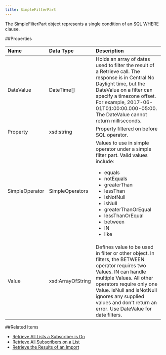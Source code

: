```yaml
---
title: SimpleFilterPart
---
```

The SimpleFilterPart object represents a single condition of an SQL WHERE clause.

##Properties
<table class="table table-hover"> <thead align="left"><tr><th>Name</th><th>Data Type</th><th>Description</th></tr></thead> <tbody><tr><td>DateValue</td><td>DateTime[]</td><td>Holds an array of dates used to filter the result of a Retrieve call. The response is in Central No Daylight time, but the DateValue on a filter can specify a timezone offset. For example, 2017-06-01T01:00:00.000-05:00. The DateValue cannot return milliseconds.</td></tr><tr><td>Property</td><td>xsd:string</td><td>Property filtered on before SQL operator.</td></tr><tr><td>SimpleOperator</td><td>SimpleOperators</td><td>Values to use in simple operator under a simple filter part. Valid values include:<ul> <li>equals</li> <li>notEquals</li> <li>greaterThan</li> <li>lessThan</li> <li>isNotNull</li> <li>isNull</li> <li>greaterThanOrEqual</li> <li>lessThanOrEqual</li> <li>between</li> <li>IN</li> <li>like</li> </ul></td></tr><tr><td>Value</td><td>xsd:ArrayOfString</td><td>Defines value to be used in filter or other object. In filters, the BETWEEN operator requires two Values. IN can handle multiple Values. All other operators require only one Value. isNull and isNotNull ignores any supplied values and don't return an error. Use DateValue for date filters.</td></tr></tbody></table>

##Related Items
<ul><li> <a href="retrieving_all_lists_a_subscriber_is_on.htm" title="Retrieving_All_Lists_a_Subscriber_is_On">Retrieve All Lists a Subscriber is On</a></li>
<li> <a href="retrieving_all_subscribers_on_a_list.htm" title="Retrieving_All_Subscribers_on_a_List">Retrieve All Subscribers on a List</a></li>
<li><a href="retrieving_the_results_of_an_import.htm" title="Retrieving_the_Results_of_an_Import">Retrieve the Results of an Import</a></li></ul>
